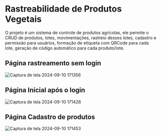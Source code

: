 # Rastreabilidade de Produtos Vegetais

O projeto é um sistema de controle de produtos agrícolas, ele permite o CRUD de produtos, lotes, movimentações, rastreio desses lotes, cadastro e permissão para usuários, formação de etiqueta com QRCode para cada lote, geração de código automático para cada produto/lote.

## Página rastreamento sem login

![Captura de tela 2024-09-10 171356](https://github.com/user-attachments/assets/642b58f8-f518-4e57-9f74-59a1c9cb677b)

## Página Inicial após o login

![Captura de tela 2024-09-10 171428](https://github.com/user-attachments/assets/8221faf4-f955-4e50-b57a-4684ee9372f2)

## Página Cadastro de produtos

![Captura de tela 2024-09-10 171453](https://github.com/user-attachments/assets/090f277d-620b-4524-9f9a-d603b9fa64a6)

